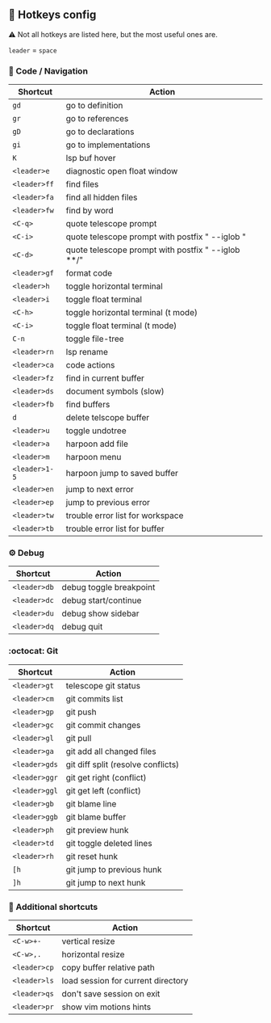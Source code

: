 ## :key: Hotkeys config

:warning: Not all hotkeys are listed here, but the most useful ones are.

`leader` = `space`

### :mag_right: Code / Navigation

| Shortcut     | Action                                             |
|--------------|----------------------------------------------------|
| `gd`         | go to definition                                   |
| `gr`         | go to references                                   |
| `gD`         | go to declarations                                 |
| `gi`         | go to implementations                              |
| `K`          | lsp buf hover                                      |
| `<leader>e`  | diagnostic open float window                       |
| `<leader>ff` | find files                                         |
| `<leader>fa` | find all hidden files                              |
| `<leader>fw` | find by word                                       |
| `<C-q>`      | quote telescope prompt                             |
| `<C-i>`      | quote telescope prompt with postfix " --iglob "    |
| `<C-d>`      | quote telescope prompt with postfix " --iglob **/" |
| `<leader>gf` | format code                                        |
| `<leader>h`  | toggle horizontal terminal                         |
| `<leader>i`  | toggle float terminal                              |
| `<C-h>`      | toggle horizontal terminal (t mode)                |
| `<C-i>`      | toggle float terminal (t mode)                     |
| `C-n`        | toggle file-tree                                   |
| `<leader>rn` | lsp rename                                         |
| `<leader>ca` | code actions                                       |
| `<leader>fz` | find in current buffer                             |
| `<leader>ds` | document symbols (slow)                            |
| `<leader>fb` | find buffers                                       |
| `d`          | delete telscope buffer                             |
| `<leader>u`  | toggle undotree                                    |
| `<leader>a`  | harpoon add file                                   |
| `<leader>m`  | harpoon menu                                       |
| `<leader>1-5`| harpoon jump to saved buffer                       |
| `<leader>en` | jump to next error                                 |
| `<leader>ep` | jump to previous error                             |
| `<leader>tw` | trouble error list for workspace                   |
| `<leader>tb` | trouble error list for buffer                      |

### :gear: Debug

| Shortcut      | Action                        |
|---------------|-------------------------------|
| `<leader>db`  | debug toggle breakpoint       |
| `<leader>dc`  | debug start/continue          |
| `<leader>du`  | debug show sidebar            |
| `<leader>dq`  | debug quit                    |

### :octocat: Git

| Shortcut     | Action                             |
|--------------|------------------------------------|
| `<leader>gt` | telescope git status               |
| `<leader>cm` | git commits list                   |
| `<leader>gp` | git push                           |
| `<leader>gc` | git commit changes                 |
| `<leader>gl` | git pull                           |
| `<leader>ga` | git add all changed files          |
| `<leader>gds`| git diff split (resolve conflicts) |
| `<leader>ggr`| git get right (conflict)           |
| `<leader>ggl`| git get left (conflict)            |
| `<leader>gb` | git blame line                     |
| `<leader>ggb`| git blame buffer                   |
| `<leader>ph` | git preview hunk                   |
| `<leader>td` | git toggle deleted lines           |
| `<leader>rh` | git reset hunk                     |
| `[h`         | git jump to previous hunk          |
| `]h`         | git jump to next hunk              |

### :wrench: Additional shortcuts

| Shortcut     | Action                             |
|--------------|------------------------------------|
| `<C-w>+-`    | vertical resize                    |
| `<C-w>,.`    | horizontal resize                  |
| `<leader>cp` | copy buffer relative path          |
| `<leader>ls` | load session for current directory |
| `<leader>qs` | don't save session on exit         |
| `<leader>pr` | show vim motions hints             |
